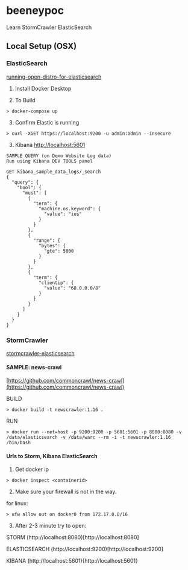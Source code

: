 # beeneypoc
Learn StormCrawler ElasticSearch

## Local Setup (OSX)

### ElasticSearch

[running-open-distro-for-elasticsearch](https://aws.amazon.com/blogs/opensource/running-open-distro-for-elasticsearch/)

1. Install Docker Desktop

2. To Build
```
> docker-compose up
```

3. Confirm Elastic is running
```
> curl -XGET https://localhost:9200 -u admin:admin --insecure
```

3. Kibana
[http://localhost:5601](http://localhost:5601)

```
SAMPLE QUERY (on Demo Website Log data)
Run using Kibana DEV TOOLS panel

GET kibana_sample_data_logs/_search
{
  "query": {
    "bool": {
      "must": [
        {
          "term": {
            "machine.os.keyword": {
              "value": "ios"
            }
          }
        },
        {
          "range": {
            "bytes": {
              "gte": 5000
            }
          }
        },
        {
          "term": {
            "clientip": {
              "value": "68.0.0.0/8"
            }
          }
        }
      ]
    }
  }
}

```

### StormCrawler

[stormcrawler-elasticsearch](https://www.elastic.co/blog/stormcrawler-open-source-web-crawler-strengthened-by-elasticsearch-kibana)

#### SAMPLE: news-crawl

[https://github.com/commoncrawl/news-crawl](https://github.com/commoncrawl/news-crawl)

BUILD
```
> docker build -t newscrawler:1.16 .
```

RUN
```
> docker run --net=host -p 9200:9200 -p 5601:5601 -p 8080:8080 -v /data/elasticsearch -v /data/warc --rm -i -t newscrawler:1.16 /bin/bash
```

#### Urls to Storm, Kibana ElasticSearch

1. Get docker ip
```
> docker inspect <containerid>
```

2. Make sure your firewall is not in the way.

for linux:
```
> ufw allow out on docker0 from 172.17.0.0/16
```

3. After 2-3 minute try to open:

STORM
(http://localhost:8080)[http://localhost:8080]

ELASTICSEARCH
(http://localhost:9200)[http://localhost:9200]

KIBANA
(http://localhost:5601){http://localhost:5601}


